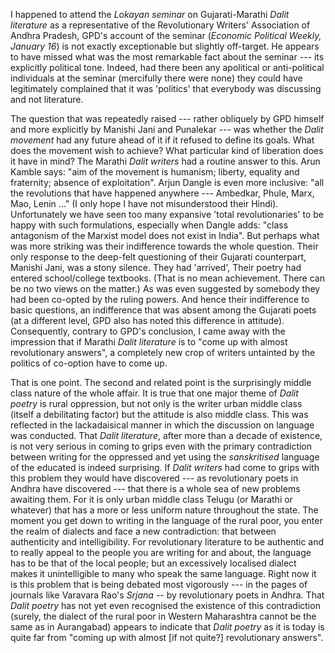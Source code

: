 I happened to attend the _Lokayan
seminar_ on Gujarati-Marathi _Dalit literature_
as a representative of the Revolutionary
Writers' Association of
Andhra Pradesh, GPD's account of
the seminar (_Economic Political Weekly, January 16_) is not
exactly exceptionable but slightly off-target.
He appears to have missed
what was the most remarkable fact
about the seminar --- its explicitly
political tone. Indeed, had there been
any apolitical or anti-political individuals
at the seminar (mercifully there
were none) they could have legitimately
complained that it was 'politics' that
everybody was discussing and not
literature.

The question that was repeatedly
raised --- rather obliquely by GPD
himself and more explicitly by Manishi
Jani and Punalekar --- was whether
the _Dalit movement_ had any future
ahead of it if it refused to define its
goals. What does the movement wish
to achieve? What particular kind of
liberation does it have in mind? The
Marathi _Dalit writers_ had a routine
answer to this. Arun Kamble says:
"aim of the movement is humanism;
liberty, equality and fraternity; absence
of exploitation". Arjun Dangle
is even more inclusive: "all the revolutions
that have happened anywhere
--- Ambedkar, Phule, Marx,
Mao, Lenin ..." (I only hope I have
not misunderstood their Hindi).
Unfortunately we have seen too many
expansive 'total revolutionaries' to be
happy with such formulations, especially
when Dangle adds: "class antagonism
of the Marxist model does not
exist in India". But perhaps what was
more striking was their indifference
towards the whole question. Their
only response to the deep-felt questioning
of their Gujarati counterpart,
Manishi Jani, was a stony silence. They
had 'arrived', Their poetry had
entered school/college textbooks.
(That is no mean achievement. There
can be no two views on the matter.) As
was even suggested by somebody they
had been co-opted by the ruling
powers. And hence their indifference
to basic questions, an indifference
that was absent among the Gujarati
poets (at a different level, GPD also
has noted this difference in attitude).
Consequently, contrary to GPD's conclusion,
I came away with the impression
that if Marathi _Dalit literature_ is
to "come up with almost revolutionary
answers", a completely new crop of
writers untainted by the politics of
co-option have to come up.

That is one point. The second and
related point is the surprisingly middle
class nature of the whole affair. It is
true that one major theme of _Dalit
poetry_ is rural oppression, but not only
is the writer urban middle class (itself
a debilitating factor) but the attitude
is also middle class. This was reflected
in the lackadaisical manner in which
the discussion on language was conducted.
That _Dalit literature_, after
more than a decade of existence, is
not very serious in coming to grips
even with the primary contradiction
between writing for the oppressed
and yet using the _sanskritised_ language
of the educated is indeed surprising.
If _Dalit writers_ had come to grips
with this problem they would have
discovered --- as revolutionary poets in
Andhra have discovered --- that there
is a whole sea of new problems awaiting
them. For it is only urban middle
class Telugu (or Marathi or whatever)
that has a more or less uniform nature
throughout the state. The moment
you get down to writing in the language
of the rural poor, you enter the
realm of dialects and face a new contradiction:
that between authenticity
and intelligibility. For revolutionary
literature to be authentic and to really
appeal to the people you are writing
for and about, the language has to be
that of the local people; but an
excessively localised dialect makes it
unintelligible to many who speak the
same language. Right now it is this
problem that is being debated most
vigorously --- in the pages of journals
like Varavara Rao's _Srjana_ -- by revolutionary
poets in Andhra. That
_Dalit poetry_ has not yet even recognised
the existence of this contradiction
(surely, the dialect of the rural poor in
Western Maharashtra cannot be the
same as in Aurangabad) appears to
indicate that _Dalit poetry_ as it is today
is quite far from "coming up with
almost \[if not quite?\] revolutionary
answers".
